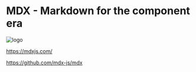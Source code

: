 # MDX - Markdown for the component era

![logo](https://camo.githubusercontent.com/a1ed609909277603e99737322eba7be62d52eea6428f91678f2a74f2180de507/68747470733a2f2f6d64782d6c6f676f2e6e6f772e7368)

<https://mdxjs.com/>

<https://github.com/mdx-js/mdx>
